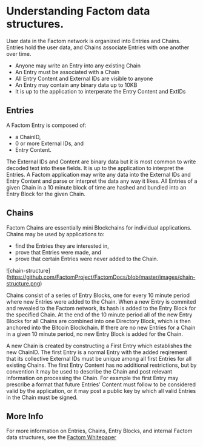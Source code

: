 Understanding Factom data structures.
===

User data in the Factom network is organized into Entries and Chains. Entries hold the user data, and Chains associate Entries with one another over time.

* Anyone may write an Entry into any existing Chain
* An Entry must be associated with a Chain
* All Entry Content and External IDs are visible to anyone
* An Entry may contain any binary data up to 10KB
* It is up to the application to interperate the Entry Content and ExtIDs

Entries
---
A Factom Entry is composed of:
- a ChainID,
- 0 or more External IDs, and 
- Entry Content. 

The External IDs and Content are binary data but it is most common to write decoded text into these fields. It is up to the application to interpret the Entries. A Factom application may write any data into the External IDs and Entry Content and parse or interpret the data any way it likes. All Entries of a given Chain in a 10 minute block of time are hashed and bundled into an Entry Block for the given Chain. 

Chains
---
Factom Chains are essentially mini Blockchains for individual applications. Chains may be used by applications to: 
- find the Entries they are interested in, 
- prove that Entries were made, and 
- prove that certain Entries were never added to the Chain.

![chain-structure] (https://github.com/FactomProject/FactomDocs/blob/master/images/chain-structure.png)

Chains consist of a series of Entry Blocks, one for every 10 minute period where new Entries were added to the Chain. When a new Entry is commited and revealed to the Factom network, its hash is added to the Entry Block for the specified Chain. At the end of the 10 minute period all of the new Entry Blocks for all Chains are combined into one Directory Block, which is then anchored into the Bitcoin Blockchain. If there are no new Entries for a Chain in a given 10 minute period, no new Entry Block is added for the Chain.

A new Chain is created by constructing a First Entry which establishes the new ChainID. The first Entry is a normal Entry with the added reqirement that its collective External IDs must be unique among all first Entries for all existing Chains. The first Entry Content has no additional restrictions, but by convention it may be used to describe the Chain and post relevant information on processing the Chain. For example the first Entry may prescribe a format that future Entries' Content must follow to be considered valid by the application, or it may post a public key by which all valid Entries in the Chain must be signed.

More Info
---
For more information on Entries, Chains, Entry Blocks, and internal Factom data structures, see the [Factom Whitepaper](https://github.com/FactomProject/FactomDocs/blob/master/Factom_Whitepaper.pdf)
